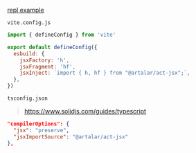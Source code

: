 [repl example](https://stackblitz.com/edit/artalaractjsx)

`vite.config.js`

```js
import { defineConfig } from 'vite'

export default defineConfig({
  esbuild: {
    jsxFactory: 'h',
    jsxFragment: 'hf',
    jsxInject: `import { h, hf } from "@artalar/act-jsx";`,
  },
})
```

`tsconfig.json`

> https://www.solidjs.com/guides/typescript

```json
"compilerOptions": {
  "jsx": "preserve",
  "jsxImportSource": "@artalar/act-jsx"
},
```
